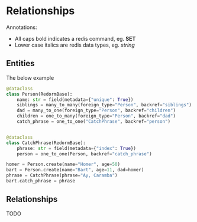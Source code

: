 # Relationships

Annotations:  
- All caps bold indicates a redis command, eg. **SET**
- Lower case italics are redis data types, eg. *string*

## Entities

The below example 
```python
@dataclass
class Person(RedormBase):
    name: str = field(metadata={"unique": True})
    siblings = many_to_many(foreign_type="Person", backref="siblings")
    dad = many_to_one(foreign_type="Person", backref="children")
    children = one_to_many(foreign_type="Person", backref="dad")
    catch_phrase = one_to_one("CatchPhrase", backref="person")


@dataclass
class CatchPhrase(RedormBase):
    phrase: str = field(metadata={"index": True})
    person = one_to_one(Person, backref="catch_phrase")

homer = Person.create(name="Homer", age=50)
bart = Person.create(name="Bart", age=11, dad=homer)
phrase = CatchPhrase(phrase="Ay, Caramba")
bart.catch_phrase = phrase
```

## Relationships

TODO
